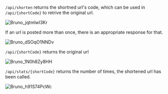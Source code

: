 `/api/shorten` returns the shortned url's code, which can be used in `/api/{shortCode}` to retrive the original url.

![Bruno_jqtmlwl3Kr](https://github.com/user-attachments/assets/7dc8d023-86d5-4da9-b552-6af5b6dc343e)

If an url is posted more than once, there is an appropriate response for that.

![Bruno_dSOqO1NNDv](https://github.com/user-attachments/assets/dc42ee24-fd70-4eb2-bb7c-e4434316d3aa)

`/api/{shortCode}` returns the original url

![Bruno_1N0h8Zy8HH](https://github.com/user-attachments/assets/f57cb5f8-8f6c-4335-a6d7-5393715db653)

`/api/stats/{shortCode}` returns the number of times, the shortened url has been called.

![Bruno_h91S74PcWc](https://github.com/user-attachments/assets/a6ff9146-8844-40ce-8d1a-5c7bdb0faa67)

